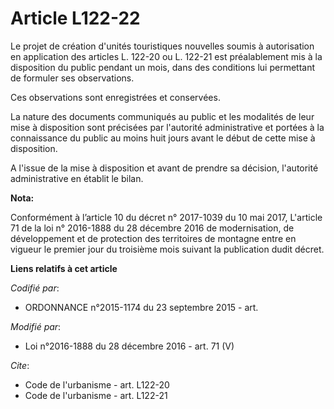 # Article L122-22

Le projet de création d'unités touristiques nouvelles soumis à autorisation en application des articles L. 122-20 ou L.
122-21 est préalablement mis à la disposition du public pendant un mois, dans des conditions lui permettant de formuler ses
observations.

Ces observations sont enregistrées et conservées.

La nature des documents communiqués au public et les modalités de leur mise à disposition sont précisées par l'autorité
administrative et portées à la connaissance du public au moins huit jours avant le début de cette mise à disposition.

A l'issue de la mise à disposition et avant de prendre sa décision, l'autorité administrative en établit le bilan.

**Nota:**

Conformément à l’article 10 du décret n° 2017-1039 du 10 mai 2017, L'article 71 de la loi n° 2016-1888 du 28 décembre 2016 de
modernisation, de développement et de protection des territoires de montagne entre en vigueur le premier jour du troisième
mois suivant la publication dudit décret.

**Liens relatifs à cet article**

_Codifié par_:

  - ORDONNANCE n°2015-1174 du 23 septembre 2015 - art.

_Modifié par_:

  - Loi n°2016-1888 du 28 décembre 2016 - art. 71 (V)

_Cite_:

  - Code de l'urbanisme - art. L122-20
  - Code de l'urbanisme - art. L122-21

